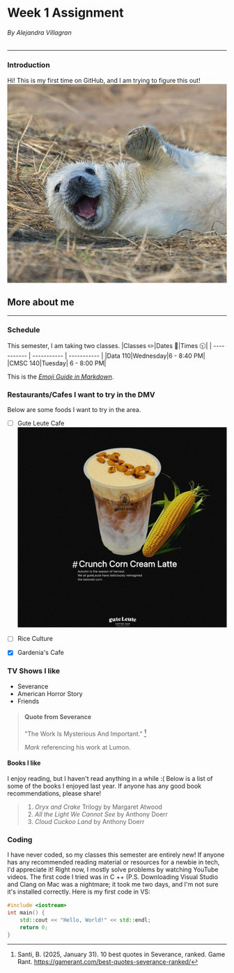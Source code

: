 # Week 1 Assignment 
###### By Alejandra Villagran
--- 
### Introduction 
Hi! This is my first time on GitHub, and I am trying to figure this out!
[![Click the link](Images/Sealwaving.jpg)](https://www.nationalgeographic.com/animals/mammals/facts/seals-pinnipeds-walruses-sea-lions#:~:text=Seals%20range%20greatly%20in%20size,%2C%20100%2Dpound%20Baikal%20seal.&text=While%20there%20are%20many%20differences,fin%2Dfooted%22%20in%20Latin.)

## More about me 
----

### Schedule
This semester, I am taking two classes.
|Classes :pencil2:|Dates :calendar:|Times 🕥|
| ----------- | ----------- | ----------- |
|Data 110|Wednesday|6 - 8:40 PM|
|CMSC 140|Tuesday| 6 - 8:00 PM|

This is the *[Emoji Guide in Markdown](https://gist.github.com/rxaviers/7360908)*.

### Restaurants/Cafes I want to try in the DMV 
Below are some foods I want to try in the area. 
- [ ] Gute Leute Cafe ![Click the link](Images/IMG_3391.jpg)
- [ ] Rice Culture
- [X] Gardenia's Cafe


### TV Shows I like 
- Severance
- American Horror Story
- Friends

> #### Quote from Severance 
>
>  "The Work Is Mysterious And Important." [^1]
> [^1]:Santi, B. (2025, January 31). 10 best quotes in Severance, ranked. Game Rant. https://gamerant.com/best-quotes-severance-ranked/ 
>
>  *Mark* referencing his work at Lumon.

#### Books I like
I enjoy reading, but I haven't read anything in a while :( Below is a list of some of the books I enjoyed last year. If anyone has any good book recommendations, please share! 
>1. *Oryx and Crake* Trilogy by Margaret Atwood 
>2. *All the Light We Cannot See* by Anthony Doerr
>3. *Cloud Cuckoo Land* by Anthony Doerr


### Coding 
I have never coded, so my classes this semester are entirely new! If anyone has any recommended reading material or resources for a newbie in tech, I'd appreciate it! Right now, I mostly solve problems by watching YouTube videos. The first code I tried was in C ++ (P.S. Downloading Visual Studio and Clang on Mac was a nightmare; it took me two days, and I'm not sure it's installed correctly. Here is my first code in VS: 
```C++
#include <iostream>
int main() {
    std::cout << "Hello, World!" << std::endl;
    return 0;
}
```



